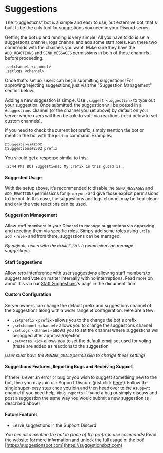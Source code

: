 # Suggestions
The "Suggestions" bot is a simple and easy to use, but extensive bot, that's built to be the only tool for suggestions you need in your Discord server.

Getting the bot up and running is very simple. All you have to do is set a suggestions channel, logs channel and add some staff roles. Run these two commands with the channels you want. Make sure they have the `ADD_REACTIONS` and `SEND_MESSAGES` permissions in both of those channels before proceeding. 
```
,setchannel <channel>
,setlogs <channel>
```
Once that's set up, users can begin submitting suggestions! For approving/rejecting suggestions, just visit the "Suggestion Management" section below.

Adding a new suggestion is simple. Use `,suggest <suggestion>` to type out your suggestion. Once submitted, the suggestion will be posted in a `#suggestions` channel (or the channel you set above) by default on your server where users will then be able to vote via reactions (read below to set custom channels).

If you need to check the current bot prefix, simply mention the bot or mention the bot with the `prefix` command. Examples:
```
@Suggestions#2602 
@Suggestions#2602 prefix
```
You should get a response similar to this:
```
[2:44 PM] BOT Suggestions: My prefix in this guild is ,
```

#### Suggested Usage
With the setup above, it's recommended to disable the `SEND_MESSAGES` and `ADD_REACTIONS` permissions for `@everyone` and give those explicit permissions to the bot. In this case, the suggestions and logs channel may be kept clean and only the vote reactions can be used.

#### Suggestion Management
Allow staff members in your Discord to manage suggestions via approving and rejecting them via specific roles. Simply add some roles using `,role add <role>` and from there, suggestions can be managed.

*By default, users with the `MANAGE_GUILD` permission can manage suggestions.*

#### Staff Suggestions
Allow zero interference with user suggestions allowing staff members to suggest and vote on matter internally with no interruptions. Read more on about this via our [Staff Suggestions](https://docs.suggestionsbot.com/docs/staff-suggestions.html)'s page in the documentation.

#### Custom Configuration
Server owners can change the default prefix and suggestions channel of the Suggestions along with a wider range of configuration. Here are a few:

- `,setprefix <prefix>` allows you to the change the bot's prefix
- `,setchannel <channel>` allows you to change the suggestions channel
- `,setlogs <channel>` allows you to set the channel where suggestions will be logged after approval/rejection
- `,setvotes <id>` allows you to set the default emoji set used for voting (these are added as reactions to the suggestion)

*User must have the `MANAGE_GUILD` permission to change these settings*

#### Suggestions Features, Reporting Bugs and Receiving Support
If there is ever an error or bug or you wish to suggest something new to the bot, then you may join our Support Discord (just click [here](https://discord.gg/g7wr8xb)!). Follow the single super-easy step once you join and then head over to the `#support` channel if you need help, `#bug_reports` if found a bug or simply discuss and post a suggestion the same way you would submit a new suggestion as described above!

#### Future Features
- Leave suggestions in the Support Discord

*You can also mention the bot in place of the prefix to use commands!*
  Read the website for more information and unlock the full usage of the bot! [https://suggestionsbot.com](https://suggestionsbot.com)